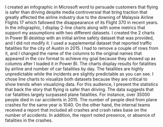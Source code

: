 I created an infographic in Microsoft word to persuade customers that flying is safer than driving despite media controversial that bring traction that greatly affected the airline industry due to the downing of Malaysia Airline Flights 17 which fallowed the disappearance of its Flight 370 in recent years. In the infographic, I display 2-line charts along with some metrics that support my assumptions with two different datasets. I created the 2 charts in Power BI desktop with an initial airline safety dataset that was provided, and I did not modify it. I used a supplemental dataset that reported traffic fatalities for the city of Austin in 2015. I had to remove a couple of rows from it, and I changed the name of the columns to the original names that appeared in the csv format to achieve my goal because they showed up as columns after I loaded it in Power BI. The charts display results for fatalities by airline and number of car fatalities by day. The fatalities are highly unpredictable while the incidents are slightly predictable as you can see. I chose line charts to visualize both datasets because they are critical to show trends when visualizing data. For this audience, I present the statistics that back the story that flying is safer than driving. The data suggests that car fatalities largely surpassed plane fatalities. For instance, over 35000 people died in car accidents in 2015. The number of people died from plane crashes for the same year is 1040. On the other hand, the internal teams received a report that included all crashes and crash rates base on the number of accidents. In addition, the report noted presence, or absence of fatalities in the crashes.
